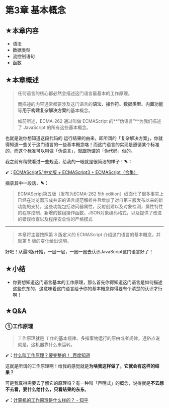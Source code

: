 # 第3章 基本概念

## ★本章内容

- 语法
- 数据类型
- 流控制语句
- 函数

## ★本章概述

> 任何语言的核心都必然会描述这门语言最基本的工作原理。
>
> 而描述的内容通常都要涉及这门语言的**语法、操作符、数据类型、内置功能**等**用于构建复杂解决方案**的基本概念。
>
> 如前所述，ECMA-262 通过叫做 ECMAScript 的**“伪语言”**为我们描述了 JavaScript 的所有这些基本概念。

也就是说你想知道这段代码的 运行结果的由来，即所谓的「复杂解决方案」，你就得知道一些关于这门语言的一些基本概念咯！而这门语言的实现是遵循某个标准的，而这个标准可以叫做「伪语言」，就跟所谓的「伪代码」似的。

我之前有稍微看过一些规范，给我的一眼就是很简洁的样子！**✎：**

**➹：**[ECMAScript5.1中文版 + ECMAScript3 + ECMAScript（合集）](http://yanhaijing.com/es5/#5)

摘录其中一段话，**✎：**

> ECMAScript第五版（发布为ECMA-262 5th edition）纸面化了很多事实上已经在浏览器形成共识的语言规范解析并且增加了对自第三版发布以来的新功能的支持。这些功能包括访问器属性，反射创建以及对象检测，属性特性的程序控制，新增的数组操作函数，JSON对象编码格式，以及提供了改进的错误检查以及程序安全性的严格模式

------



> 本章将主要按照第 3 版定义的 ECMAScript 介绍这门语言的基本概念，并就第 5 版的变化给出说明。

好吧！从最3版开始，一层一层，一圈一圈去认识JavaScript这门语言好了！

## ★小结

- 你要想知道这门语言基本的工作原理，那么首先你得知道这门语言是如何描述这些东东的，这意味着这门语言给予你的基本概念你得要有个清楚的认识才行啊！

## ★Q&A

### ①工作原理

> 工作原理就是 工作的基本规律。多指事物运行的原由或者规律。通俗点说就是，这机器靠什么来运转。

**➹：**[什么叫工作原理？要完整的！_百度知道](https://zhidao.baidu.com/question/1756584230966940228.html)

这就是所谓的工作原理啊！给我的感觉就是**为啥我这样做了，它就会有这样的结果？**

可是我真得需要去了解它的原理吗？有一种叫「声明式」的概念，说得就是**不去想不去看，要什么给什么，只看结果的东东**。

**➹：**[计算机的工作原理是什么样的？ - 知乎](https://www.zhihu.com/question/27470113)

